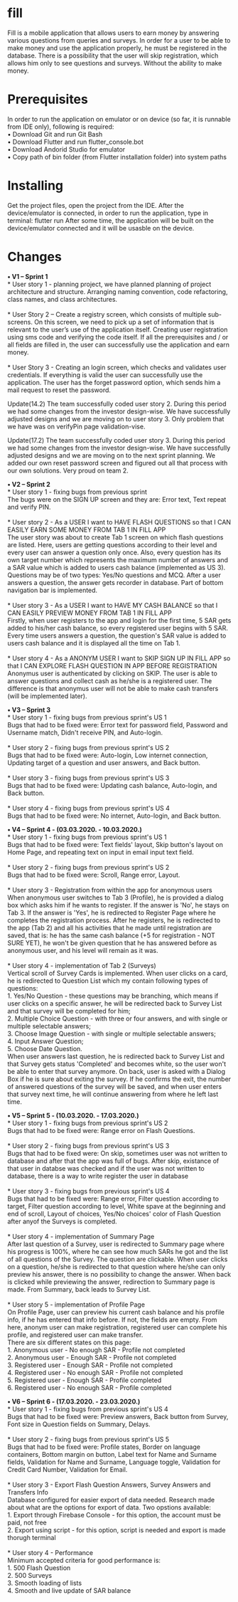 # fill
Fill is a mobile application that allows users to earn money by answering various questions from queries and surveys.
In order for a user to be able to make money and use the application properly, he must be registered in the database.
There is a possibility that the user will skip registration, which allows him only to see questions and surveys. Without the ability to make money.

# Prerequisites
In order to run the application on emulator or on device (so far, it is runnable from IDE only), following is required:<br/>
•	Download Git and run Git Bash<br/>
•	Download Flutter and run flutter_console.bot<br/>
•	Download Andorid Studio for emulator<br/>
•	Copy path of bin folder (from Flutter installation folder) into system paths

# Installing
Get the project files, open the project from the IDE. After the device/emulator is connected, in order to run the application, type in terminal:
		flutter run
After some time, the application will be built on the device/emulator connected and it will be usasble on the device.

# Changes
**•	V1 – Sprint 1<br/>** *
  	User story 1 - planning project, we have planned 
   planning of project architecture and structure.
   Arranging naming convention, code refactoring, class names, and class architectures.<br/><br/>*
   	User Story 2 – Create a registry screen, which consists of multiple sub-screens. On this screen, we need to pick up a set of information that is relevant to the user’s use of the application itself.
Creating user registration using sms code and verifying the code itself.
If all the prerequisites and / or all fields are filled in, the user can successfully use the application and earn money.<br/><br/>*
   	User Story 3 - Creating an login screen, which checks and validates user credentials. If everything is valid the user can successfully use the application.
The user has the forget password option, which sends him a mail request to reset the password.

Update(14.2)
The team successfully coded user story 2. During this period we had some changes from the investor design-wise. We have successfully adjusted designs and we are moving on to user story 3.
Only problem that we have was on verifyPin page validation-vise.

Update(17.2)
The team successfully coded user story 3. During this period we had some changes from the investor design-wise. We have successfully adjusted designs and we are moving on to the next sprint planning. We added our own reset password screen and figured out all that process with our own solutions. 
Very proud on team 2.

**•	V2 – Sprint 2<br/>** *
  	User story 1 - fixing bugs from previous sprint<br/>
	The bugs were on the SIGN UP screen and they are: Error text, Text repeat and verify PIN.<br/><br/>*
  	User story 2 - As a USER I want to HAVE FLASH QUESTIONS so that I CAN EASILY EARN SOME MONEY FROM TAB 1 IN FILL APP<br/>
	The user story was about to create Tab 1 screen on which flash questions are listed. Here, users are getting questions according to their level and every user can answer a question only once. Also, every question has its own target number which represents the maximum number of answers and a SAR value which is added to users cash balance (implemented as US 3). Questions may be of two types: Yes/No questions and MCQ. After a user answers a question, the answer gets recorder in database. Part of bottom navigation bar is implemented.<br/><br/>*
	User story 3 - As a USER I want to HAVE MY CASH BALANCE so that I CAN EASILY PREVIEW MONEY FROM TAB 1 IN FILL APP<br/>
	Firstly, when user registers to the app and login for the first time, 5 SAR gets added to his/her cash balance, so every registered user begins with 5 SAR. Every time users answers a question, the question's SAR value is added to users cash balance and it is displayed all the time on Tab 1.<br/><br/>*
	User story 4 - As a ANONYM USER I want to SKIP SIGN UP IN FILL APP so that I CAN EXPLORE FLASH QUESTION IN APP BEFORE REGISTRATION<br/>
	Anonymus user is authenticated by clicking on SKIP. The user is able to answer questions and collect cash as he/she is a registered user. The difference is that anonymus user will not be able to make cash transfers (will be implemented later).
	
**•	V3 – Sprint 3<br/>** *
	User story 1 - fixing bugs from previous sprint's US 1<br/>
	Bugs that had to be fixed were: Error text for password field, Password and Username match, Didn't receive PIN, and Auto-login.<br/><br/>*
	User story 2 - fixing bugs from previous sprint's US 2<br/>
	Bugs that had to be fixed were: Auto-login, Low internet connection, Updating target of a question and user answers, and Back button.<br/><br/>*
	User story 3 - fixing bugs from previous sprint's US 3<br/>
	Bugs that had to be fixed were: Updating cash balance, Auto-login, and Back button.<br/><br/>*
	User story 4 - fixing bugs from previous sprint's US 4<br/>
	Bugs that had to be fixed were: No internet, Auto-login, and Back button.<br/>

**•	V4 – Sprint 4 - (03.03.2020. - 10.03.2020.)<br/>** *
	User story 1 - fixing bugs from previous sprint's US 1<br/>
	Bugs that had to be fixed were: Text fields' layout, Skip button's layout on Home Page, and repeating text on input in email input text field.<br/><br/>*
	User story 2 - fixing bugs from previous sprint's US 2<br/>
	Bugs that had to be fixed were: Scroll, Range error, Layout.<br/><br/>*
	User story 3 - Registration from within the app for anonymous users<br/>
	When anonymous user switches to Tab 3 (Profile), he is provided a dialog box which asks him if he wants to register. If the answer is 'No', he stays on Tab 3. If the answer is 'Yes', he is redirected to Register Page where he completes the registration process. After he registers, he is redirected to the app (Tab 2) and all his activities that he made until registration are saved, that is: he has the same cash balance (+5 for registration - NOT SURE YET), he won't be given question that he has answered before as anonymous user, and his level will remain as it was.<br/><br/>*
	User story 4 - implementation of Tab 2 (Surveys)<br/>
	Vertical scroll of Survey Cards is implemented. When user clicks on a card, he is redirected to Question List which my contain following types of questions:<br/>
		1. Yes/No Question - these questions may be branching, which means if user clicks on a specific answer, he will be redirected back to Survey List and that survey will be completed for him; <br/>
		2. Multiple Choice Question - with three or four answers, and with single or multiple selectable answers; <br/>
		3. Choose Image Question - with single or multiple selectable answers;<br/>
		4. Input Answer Question; <br/>
		5. Choose Date Question.<br/>
When user answers last question, he is redirected back to Survey List and that Survey gets status 'Completed' and becomes white, so the user won't be able to enter that survey anymore.
On back, user is asked with a Dialog Box if he is sure about exiting the survey. If he confirms the exit, the number of answered questions of the survey will be saved, and when user enters that survey next time, he will continue answering from where he left last time.

**•	V5 – Sprint 5 - (10.03.2020. - 17.03.2020.)<br/>** *
	User story 1 - fixing bugs from previous sprint's US 2<br/>
	Bugs that had to be fixed were: Range error on Flash Questions.<br/><br/>*
	User story 2 - fixing bugs from previous sprint's US 3<br/>
	Bugs that had to be fixed were: On skip, sometimes user was not written to database and after that the app was full of bugs. After skip, existance of that user in databse was checked and if the user was not written to database, there is a way to write register the user in database<br/><br/>*
	User story 3 - fixing bugs from previous sprint's US 4<br/>
	Bugs that had to be fixed were: Range error, Filter question according to target, Filter question according to level, White spave at the beginning and end of scroll, Layout of choices, Yes/No choices' color of Flash Question after anyof the Surveys is completed.<br/><br/>*
	User story 4 - implementation of Summary Page<br/>
	After last question of a Survey, user is redirected to Summary page where his progress is 100%, where he can see how much SARs he got and the list of all questions of the Survey. The question are clickable. When user clicks on a question, he/she is redirected to that question where he/she can only preview his answer, there is no possibility to change the answer. When back is clicked while previewing the answer, redirection to Summary page is made. From Summary, back leads to Survey List.<br/><br/>*
	User story 5 - implementation of Profile Page<br/>
	On Profile Page, user can preview his current cash balance and his profile info, if he has entered that info before. If not, the fields are empty. From here, anonym user can make registration, registered user can complete his profile, and registered user can make transfer.<br/>
	There are six different states on this page:<br/>
	1. Anonymous user - No enough SAR - Profile not completed<br/>
	2. Anonymous user - Enough SAR - Profile not completed<br/>
	3. Registered user - Enough SAR - Profile not completed<br/>
	4. Registered user - No enough SAR - Profile not completed<br/>
	5. Registered user - Enough SAR - Profile completed<br/>
	6. Registered user - No enough SAR - Profile completed<br/>

**•	V6 – Sprint 6 - (17.03.2020. - 23.03.2020.)<br/>** *
	User story 1 - fixing bugs from previous sprint's US 4<br/>
	Bugs that had to be fixed were: Preview answers, Back button from Survey, Font size in Question fields on Summary, Delays.<br/><br/>*
	User story 2 - fixing bugs from previous sprint's US 5<br/>
	Bugs that had to be fixed were: Profile states, Border on language containers, Bottom margin on button, Label text for Name and Surname fields, Validation for Name and Surname, Language toggle, Validation for Credit Card Number, Validation for Email.<br/><br/>*
	User story 3 - Export Flash Question Answers, Survey Answers and Transfers Info<br/>
	Database configured for easier export of data needed. Research made about what are the options for export of data. Two opstions available:<br/>
	1. Export through Firebase Console - for this option, the account must be paid, not free<br/>
	2. Export using script - for this option, script is needed and export is made thorugh terminal<br/><br/>*
	User story 4 - Performance<br/>
	Minimum accepted criteria for good performance is:<br/>
	1. 500 Flash Question<br/>
	2. 500 Surveys<br/>
	3. Smooth loading of lists<br/>
	4. Smooth and live update of SAR balance<br/>
